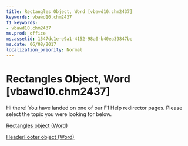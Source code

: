 ```yaml
---
title: Rectangles Object, Word [vbawd10.chm2437]
keywords: vbawd10.chm2437
f1_keywords:
- vbawd10.chm2437
ms.prod: office
ms.assetid: 1547dc1e-e9a1-4152-98a0-b40ea39847be
ms.date: 06/08/2017
localization_priority: Normal
---
```



# Rectangles Object, Word [vbawd10.chm2437]

Hi there! You have landed on one of our F1 Help redirector pages. Please select the topic you were looking for below.

[Rectangles object (Word)](http://msdn.microsoft.com/library/c1de5e7f-13b1-e35a-d9f1-9a8f1246e2e5%28Office.15%29.aspx)

[HeaderFooter object (Word)](http://msdn.microsoft.com/library/3f2f926a-9220-5536-80ed-af63d2feb016%28Office.15%29.aspx)


